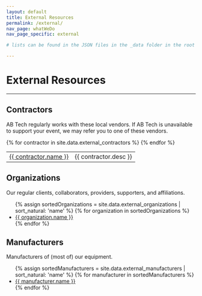 ```yaml
---
layout: default
title: External Resources
permalink: /external/
nav_page: whatWeDo
nav_page_specific: external

# lists can be found in the JSON files in the _data folder in the root of the repo

---
```


# External Resources

<hr class="bg-primary"/>

## Contractors

AB Tech regularly works with these local vendors. If AB Tech is unavailable to support your event, we may refer you to one of these vendors.

<table class="table table-borderless table-sm w-auto m-auto">
  {% for contractor in site.data.external_contractors %}<tr>
    <td><a href="{{ contractor.url }}" target="_blank">{{ contractor.name }}</a></td>
    <td>{{ contractor.desc }}</td>
  </tr>
  {% endfor %}
</table>


## Organizations

Our regular clients, collaborators, providers, supporters, and affiliations.

<ul class="align-items-start align-content-center custom-list-columns-large-3 list-unstyled">
  {% assign sortedOrganizations = site.data.external_organizations | sort_natural: 'name' %}
  {% for organization in sortedOrganizations %}<li class="border-start border-secondary mb-1 ps-1"><a href="{{ organization.url }}" target="_blank">{{ organization.name }}</a></li>{% endfor %}
</ul>

## Manufacturers

Manufacturers of (most of) our equipment.

<ul class="align-items-start align-content-center custom-list-columns-4 list-unstyled">
  {% assign sortedManufacturers = site.data.external_manufacturers | sort_natural: 'name' %}
  {% for manufacturer in sortedManufacturers %}<li class="border-start border-secondary mb-1 ps-1"><a href="{{ manufacturer.url }}" target="_blank">{{ manufacturer.name }}</a></li>{% endfor %}
</ul>

